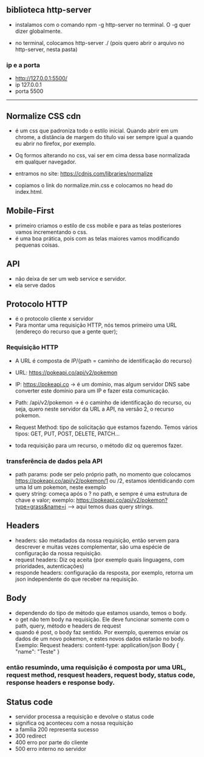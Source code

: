 ## biblioteca http-server

- instalamos com o comando npm -g http-server no terminal. O -g quer dizer globalmente.

- no terminal, colocamos http-server ./ (pois quero abrir o arquivo no http-server, nesta pasta)

### ip e a porta

- http://127.0.0.1:5500/
- ip 127.0.0.1
- porta 5500

---

## Normalize CSS cdn

- é um css que padroniza todo o estilo inicial. Quando abrir em um chrome, a distância de margem do título vai ser sempre igual a quando eu abrir no firefox, por exemplo.
- Oq formos alterando no css, vai ser em cima dessa base normalizada em qualquer navegador.

- entramos no site: https://cdnjs.com/libraries/normalize

- copiamos o link do normalize.min.css e colocamos no head do index.html.

## Mobile-First

- primeiro criamos o estilo de css mobile e para as telas posteriores vamos incrementando o css.
- é uma boa prática, pois com as telas maiores vamos modificando pequenas coisas.

## API

- não deixa de ser um web service e servidor.
- ela serve dados

## Protocolo HTTP

- é o protocolo cliente x servidor
- Para montar uma requisição HTTP, nós temos primeiro uma URL (endereço do recurso que a gente quer);

### Requisição HTTP

- A URL é composta de ${IP}/${path = caminho de identificação do recurso}
- URL: https://pokeapi.co/api/v2/pokemon
- IP: https://pokeapi.co -> é um domínio, mas algum servidor DNS sabe converter este domínio para um IP e fazer esta comunicação.
- Path: /api/v2/pokemon -> é o caminho de identificação do recurso, ou seja, quero neste servidor da URL a API, na versão 2, o recurso pokemon.

- Request Method: tipo de solicitação que estamos fazendo. Temos vários tipos: GET, PUT, POST, DELETE, PATCH...

- toda requisição para um recurso, o método diz oq queremos fazer.

### transferência de dados pela API

- path params: pode ser pelo próprio path, no momento que colocamos https://pokeapi.co/api/v2/pokemon/1 ou /2, estamos identidicando com uma Id um pokemon, neste exemplo
- query string: começa após o ? no path, e sempre é uma estrutura de chave e valor; exemplo: https://pokeapi.co/api/v2/pokemon?type=grass&name=i --> aqui temos duas query strings.

## Headers

- headers: são metadados da nossa requisição, então servem para descrever e muitas vezes complementar, são uma espécie de configuração da nossa requisição.
- request headers: Diz oq aceita (por exemplo quais linguagens, com prioridades, autenticações)
- responde headers: configuração da resposta, por exemplo, retorna um json independente do que receber na requisição.

## Body

- dependendo do tipo de método que estamos usando, temos o body.
- o get não tem body na requisição. Ele deve funcionar somente com o path, query, método e headers de request
- quando é post, o body faz sentido. Por exemplo, queremos enviar os dados de um novo pokemon, e estes novos dados estarão no body. Exemplo:
  Request headers: content-type: application/json
  Body {
  "name": "Teste"
  }

### então resumindo, uma requisição é composta por uma URL, request method, resquest headers, request body, status code, response headers e response body.

## Status code

- servidor processa a requisição e devolve o status code
- significa oq aconteceu com a nossa requisição
- a família 200 representa sucesso
- 300 redirect
- 400 erro por parte do cliente
- 500 erro interno no servidor
